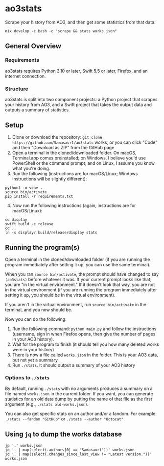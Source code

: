 # ao3stats

Scrape your history from AO3, and then get some statistics from that data.

`nix develop -c bash -c "scrape && stats works.json"`

## General Overview

### Requirements

ao3stats requires Python 3.10 or later, Swift 5.5 or later, Firefox, and an internet connection.

### Structure

ao3stats is split into two component projects: a Python project that scrapes your history from AO3, and a Swift project that takes the output data and outputs a summary of statistics.

## Setup

1. Clone or download the repository: `git clone https://github.com/Samasaur1/ao3stats` works, or you can click "Code" and then "Download as ZIP" from the GitHub page
2. Open a terminal in the cloned/downloaded folder. On macOS, Terminal.app comes preinstalled; on Windows, I believe you'd use PowerShell or the command prompt; and on Linux, I assume you know what you're doing.
3. Run the following (instructions are for macOS/Linux; Windows instructions will be slightly different):
```
python3 -m venv .
source bin/activate
pip install -r requirements.txt
```

4. Now run the following instructions (again, instructions are for macOS/Linux):
```
cd display
swift build -c release
cd ..
ln -s display/.build/release/display stats
```

## Running the program(s)

Open a terminal in the cloned/downloaded folder (if you are running the program immediately after setting it up, you can use the same terminal).

When you ran `source bin/activate`, the prompt should have changed to say `(ao3stats)` before whatever it was. If your current prompt looks like that, you are "in the virtual environment." If it doesn't look that way, you are not in the virtual environment (if you are running the program immediately after setting it up, you should be in the virtual environment).

If you aren't in the virtual environment, run `source bin/activate` in the terminal, and you now should be.

Now you can do the following:

1. Run the following command: `python main.py` and follow the instructions (username, sign in when Firefox opens, then give the number of pages in your AO3 history).
2. Wait for the program to finish (it should tell you how many deleted works were in your history)
3. There is now a file called `works.json` in the folder. This is your AO3 data, but not yet a summary
4. Run `./stats`. It should output a summary of your AO3 history

### Options to `./stats`

By default, running `./stats` with no arguments produces a summary on a file named `works.json` in the current folder. If you want, you can generate statistics for an old data dump by putting the name of that file as the first argument (e.g., `./stats old-works.json`).

You can also get specific stats on an author and/or a fandom. For example: `./stats --fandom "GitHub"` or `./stats --author "Octocat"`.

## Using `jq` to dump the works database

```
jp '.' works.json
jq '. | map(select(.authors[0] == "Samasaur1"))' works.json
jq '. | map(select(.changes_since_last_view != "Latest version."))' works.json
```
